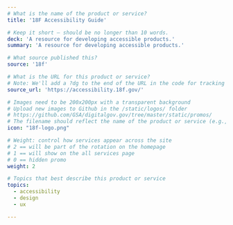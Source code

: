 ```yaml
---
# What is the name of the product or service?
title: '18F Accessibility Guide'

# Keep it short — should be no longer than 10 words.
deck: 'A resource for developing accessible products.'
summary: 'A resource for developing accessible products.'

# What source published this?
source: '18f'

# What is the URL for this product or service?
# Note: We'll add a ?dg to the end of the URL in the code for tracking purposes
source_url: 'https://accessibility.18f.gov/'

# Images need to be 200x200px with a transparent background
# Upload new images to Github in the /static/logos/ folder
# https://github.com/GSA/digitalgov.gov/tree/master/static/promos/
# The filename should reflect the name of the product or service (e.g., challenge-gov.png)
icon: "18f-logo.png"

# Weight: control how services appear across the site
# 2 == will be part of the rotation on the homepage
# 1 == will show on the all services page
# 0 == hidden promo
weight: 2

# Topics that best describe this product or service
topics:
  - accessibility
  - design
  - ux

---
```

